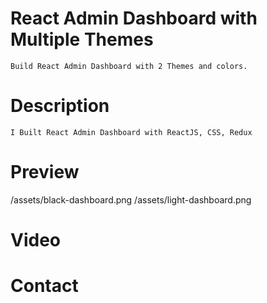 # React Admin Dashboard with Multiple Themes

    Build React Admin Dashboard with 2 Themes and colors.

# Description

    I Built React Admin Dashboard with ReactJS, CSS, Redux



# Preview
/assets/black-dashboard.png
/assets/light-dashboard.png

# Video


# Contact


